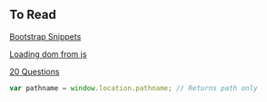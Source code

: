 ## To Read
[Bootstrap Snippets](http://bootsnipp.com/)


[Loading dom from js](http://learnwebtutorials.com/complete-handlebarsjs-example-with-jquery)

[20 Questions](https://github.com/rouge8/20questions)

``` javascript
var pathname = window.location.pathname; // Returns path only
```
